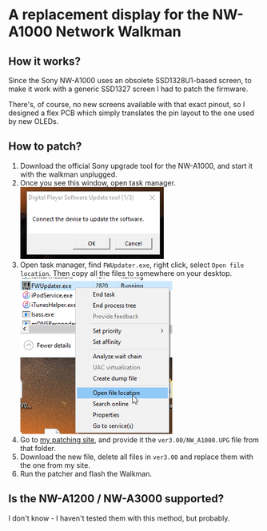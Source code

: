 # A replacement display for the NW-A1000 Network Walkman

## How it works?

Since the Sony NW-A1000 uses an obsolete SSD1328U1-based screen, to make it work with a generic SSD1327 screen I had to patch the firmware.

There's, of course, no new screens available with that exact pinout, so I designed a flex PCB which simply translates the pin layout to the one used by new OLEDs.

## How to patch?

1. Download the official Sony upgrade tool for the NW-A1000, and start it with the walkman unplugged.
2. Once you see this window, open task manager.
![Connect the device to update the software.](https://github.com/asivery/nw-a1000-oled/blob/master/res/sc01.png?raw=true)
3. Open task manager, find `FWUpdater.exe`, right click, select `Open file location`. Then copy all the files to somewhere on your desktop.
![Open file location](https://github.com/asivery/nw-a1000-oled/blob/master/res/sc02.png?raw=true)
4. Go to [my patching site](https://asivery.github.io/NW-A1000/), and provide it the `ver3.00/NW_A1000.UPG` file from that folder.
5. Download the new file, delete all files in `ver3.00` and replace them with the one from my site.
6. Run the patcher and flash the Walkman.

## Is the NW-A1200 / NW-A3000 supported?

I don't know - I haven't tested them with this method, but probably.
